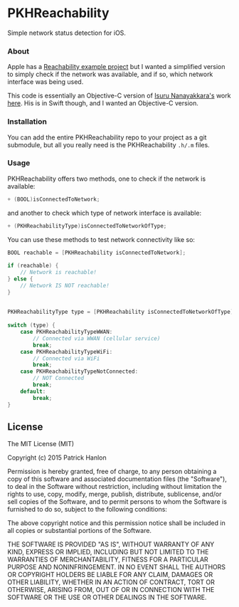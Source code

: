 # PKHReachability

Simple network status detection for iOS.

### About

Apple has a [Reachability example project][AppleReachability] but I wanted a simplified version to simply check if the network was available, and if so, which network interface was being used.

This code is essentially an Objective-C version of [Isuru Nanayakkara's][IsuruNanayakkara] work [here][IJReachability]. His is in Swift though, and I wanted an Objective-C version.

### Installation

You can add the entire PKHReachability repo to your project as a git submodule, but all you really need is the PKHReachability `.h/.m` files.

### Usage

PKHReachability offers two methods, one to check if the network is available:

```objective-c
+ (BOOL)isConnectedToNetwork;
```

and another to check which type of network interface is available:

```objective-c
+ (PKHReachabilityType)isConnectedToNetworkOfType;
```

You can use these methods to test network connectivity like so:

```objective-c
BOOL reachable = [PKHReachability isConnectedToNetwork];
    
if (reachable) {
    // Network is reachable!
} else {
    // Network IS NOT reachable!
}
    
    
PKHReachabilityType type = [PKHReachability isConnectedToNetworkOfType];
    
switch (type) {
    case PKHReachabilityTypeWWAN:
        // Connected via WWAN (cellular service)
        break;
    case PKHReachabilityTypeWiFi:
        // Connected via WiFi
        break;
    case PKHReachabilityTypeNotConnected:
        // NOT Connected
        break;
    default:
        break;
}
```


## License

The MIT License (MIT)

Copyright (c) 2015 Patrick Hanlon

Permission is hereby granted, free of charge, to any person obtaining a copy
of this software and associated documentation files (the "Software"), to deal
in the Software without restriction, including without limitation the rights
to use, copy, modify, merge, publish, distribute, sublicense, and/or sell
copies of the Software, and to permit persons to whom the Software is
furnished to do so, subject to the following conditions:

The above copyright notice and this permission notice shall be included in all
copies or substantial portions of the Software.

THE SOFTWARE IS PROVIDED "AS IS", WITHOUT WARRANTY OF ANY KIND, EXPRESS OR
IMPLIED, INCLUDING BUT NOT LIMITED TO THE WARRANTIES OF MERCHANTABILITY,
FITNESS FOR A PARTICULAR PURPOSE AND NONINFRINGEMENT. IN NO EVENT SHALL THE
AUTHORS OR COPYRIGHT HOLDERS BE LIABLE FOR ANY CLAIM, DAMAGES OR OTHER
LIABILITY, WHETHER IN AN ACTION OF CONTRACT, TORT OR OTHERWISE, ARISING FROM,
OUT OF OR IN CONNECTION WITH THE SOFTWARE OR THE USE OR OTHER DEALINGS IN THE
SOFTWARE.


[AppleReachability]:https://developer.apple.com/library/ios/samplecode/Reachability/Introduction/Intro.html
[IsuruNanayakkara]:https://github.com/Isuru-Nanayakkara
[IJReachability]:https://github.com/Isuru-Nanayakkara/IJReachability
